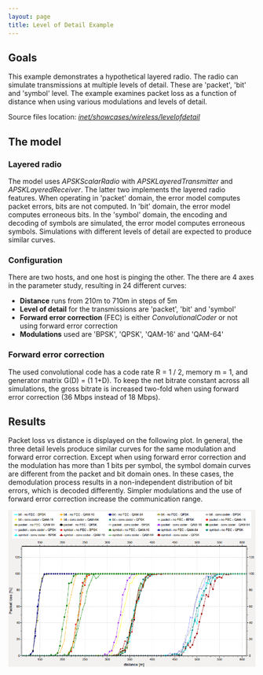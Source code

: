 ```yaml
---
layout: page
title: Level of Detail Example
---
```


## Goals

This example demonstrates a hypothetical layered radio. The radio can simulate
transmissions at multiple levels of detail. These are 'packet', 'bit' and 'symbol'
level. The example examines packet loss as a function of distance when using
various modulations and levels of detail.

Source files location: <a href="https://github.com/inet-framework/inet-showcases/tree/master/wireless/levelofdetail" target="_blank"><var>inet/showcases/wireless/levelofdetail</var></a>

## The model

### Layered radio

The model uses <var>APSKScalarRadio</var> with
<var>APSKLayeredTransmitter</var> and <var>APSKLayeredReceiver</var>. The
latter two implements the layered radio features. When operating in 'packet'
domain, the error model computes packet errors, bits are not computed. In 'bit'
domain, the error model computes erroneous bits. In the 'symbol' domain, the
encoding and decoding of symbols are simulated, the error model computes
erroneous symbols. Simulations with different levels of detail are expected to
produce similar curves.

### Configuration

There are two hosts, and one host is pinging the other. The there are 4 axes in the parameter study, resulting in 24 different curves:

-   **Distance** runs from 210m to 710m in steps of 5m
-   **Level of detail** for the transmissions are 'packet', 'bit' and 'symbol'
-   **Forward error correction** (FEC) is either <var>ConvolutionalCoder</var> or not using forward error correction
-   **Modulations** used are 'BPSK', 'QPSK', 'QAM-16' and 'QAM-64'

### Forward error correction

The used convolutional code has a code rate R = 1 / 2, memory m = 1, and
generator matrix G(D) = (1 1+D). To keep the net bitrate constant across all
simulations, the gross bitrate is increased two-fold when using forward error
correction (36 Mbps instead of 18 Mbps).

## Results

Packet loss vs distance is displayed on the following plot. In general, the three
detail levels produce similar curves for the same modulation and forward error
correction. Except when using forward error correction and the modulation has
more than 1 bits per symbol, the symbol domain curves are different from the
packet and bit domain ones. In these cases, the demodulation process results in a
non-independent distribution of bit errors, which is decoded differently. Simpler
modulations and the use of forward error correction increase the communication
range.

<a href="General.svg" target="_blank"><img class="screen" src="results.png">

